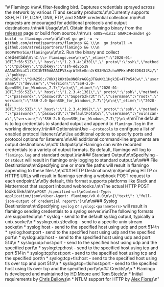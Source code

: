"# Flamingo \n\nA filter-feeding bird. Captures credentials sprayed across the network by various IT and security products.\n\nCurrently supports SSH, HTTP, LDAP, DNS, FTP, and SNMP credential collection.\n\nPull requests are encouraged for additional protocols and output destinations.\n\n## Usage\n\n1. Obtain the flamingo binary from the [releases](https://github.com/atredispartners/flamingo/releases) page or build from source.\n\n```\n$ GOOS=win32 GOARCH=amd64 go build -o flamingo.exe\n```\n\n```\n$ go get -u -v github.com/atredispartners/flamingo && \\\n  go install -v github.com/atredispartners/flamingo && \\\n  $GOPATH/bin/flamingo\n```\n\n2. Run the binary and collect credentials\n```\nC:\\> flamingo.exe\n\n{\"_etime\":\"2020-01-10T17:56:51Z\",\"_host\":\"1.2.3.4:18301\",\"_proto\":\"ssh\",\"method\":\"pubkey\",\"pubkey\":\"ssh-ed25519 AAAAC3NzaC1lZDI1NTE5AAAAIPVSxqrWfNle0nnJrKS3NA12uhu9PHxnP4OlD843tRz/\",\"pubkey-sha256\":\"SHA256:/7UkXjk0XtBe9N6RrAGGgJTGuKKi1Hgk3E+4TPo54Cw\",\"username\":\"devuser\",\"version\":\"SSH-2.0-OpenSSH_for_Windows_7.7\"}\n\n{\"_etime\":\"2020-01-10T17:56:52Z\",\"_host\":\"1.2.3.4:1361\",\"_proto\":\"ssh\",\"method\":\"password\",\"password\":\"SuperS3kr3t^!\",\"username\":\"root\",\"version\":\"SSH-2.0-OpenSSH_for_Windows_7.7\"}\n\n{\"_etime\":\"2020-01-10T17:56:53Z\",\"_host\":\"1.2.3.4:9992\",\"_proto\":\"ssh\",\"method\":\"password\",\"password\":\"DefaultPotato\",\"username\":\"vulnscan-a\",\"version\":\"SSH-2.0-OpenSSH_for_Windows_7.7\"}\n\n```\n\nThe default is to log credentials to standard output and append to `flamingo.log` in the working directory.\n\n## Options\n\nUse `--protocols` to configure a list of enabled protocol listeners\n\nUse additional options to specify ports and protocol options for listeners.\n\nAll additional command-line arguments are output destinations.\n\n## Outputs\n\nFlamingo can write recorded credentials to a variety of output formats. By default, flamingo will log to `flamingo.log` and standard output.\n\n### Standard Output\n\nSpecifying `-` or `stdout` will result in flamingo only logging to standard output.\n\n### File Destinations\n\nSpecifying one or more file paths will result in flamingo appending to these files.\n\n### HTTP Destinations\n\nSpecifying HTTP or HTTPS URLs will result in flamingo sending a webhook POST request to each endpoint.\n\nBy default, this format supports platforms like Slack and Mattermost that support inbound webhooks.\n\nThe actual HTTP POST looks like:\n\n```\nPOST /specified-url\nContent-Type: application/json\nUser-Agent: flamingo/v0.0.0\n\n{\"text\": \"full-json-output of credential report\"}\n```\n\n### Syslog Destinations\n\nSpecifying `syslog` or `syslog:<parameters>` will result in flamingo sending credentials to a syslog server.\n\nThe following formats are supported:\n\n * syslog - send to the default syslog output, typically a unix socket\n * syslog:unix:/dev/log - send to a specific unix stream socket\n * syslog:host - send to the specified host using udp and port 514\n * syslog:host:port - send to the specified host using udp and the specified port\n * syslog:udp:host - send to the specified host using udp and port 514\n * syslog:udp:host:port - send to the specified host using udp and the specified port\n * syslog:tcp:host - send to the specified host using tcp and port 514\n * syslog:tcp:host:port - send to the specified host using tcp and the specified port\n * syslog:tcp+tls:host - send to the specified host using tls over tcp and port 514\n * syslog:tcp+tls:host:port - send to the specified host using tls over tcp and the specified port\n\n## Credits\n\n * Flamingo is developed and maintained by [HD Moore](https://github.com/hdm) and [Tom Steele](https://github.com/tomsteele)\n * Initial requirements by [Chris Bellows](https://github.com/chris-atredis)\n * NTLM support for HTTP by [Alex Flores](https://github.com/audibleblink)\n"